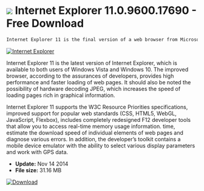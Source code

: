 # ![](https://cdn.softexe.net/static/icon/8/internet-explorer-3580.png) Internet Explorer 11.0.9600.17690 - Free Download

```sh
Internet Explorer 11 is the final version of a web browser from Microsoft, offering users all the necessary tools for comfortable work on the Internet. There is support for all modern web standards CSS, HTML5, WebGL, JavaScript
```
[![Internet Explorer](https:https://tse3.mm.bing.net/th?id=OIP.wQ5T4CNza49EshZCzqas5AHaE0&pid=Api)](https://softexe.net/win/internet/browsers/internet-explorer:cehR.html)

Internet Explorer 11 is the latest version of Internet Explorer, which is available to both users of Windows Vista and Windows 10. The improved browser, according to the assurances of developers, provides high performance and faster loading of web pages. It should also be noted the possibility of hardware decoding JPEG, which increases the speed of loading pages rich in graphical information.

Internet Explorer 11 supports the W3C Resource Priorities specifications, improved support for popular web standards (CSS, HTML5, WebGL, JavaScript, Flexbox), includes completely redesigned F12 developer tools that allow you to access real-time memory usage information. time, estimate the download speed of individual elements of web pages and diagnose various errors. In addition, the developer’s toolkit contains a mobile device emulator with the ability to select various display parameters and work with GPS data.


- **Update:** Nov 14 2014
- **File size:** 31.16 MB

[![Download](https://cdn.softexe.net/static/img/download.png)](https://softexe.net/win/internet/browsers/internet-explorer:cehR.html)

